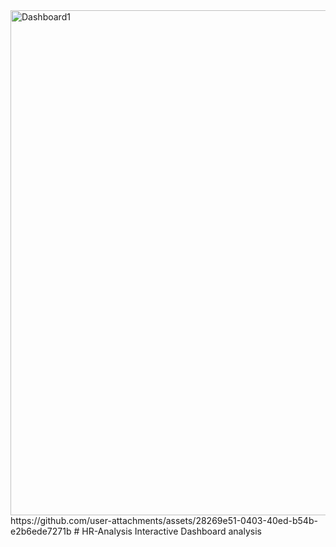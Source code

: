<img width="808" alt="Dashboard1" src="https://github.com/user-attachments/assets/bf58c93b-2785-439f-ac7d-b9808fdc58d6" />
https://github.com/user-attachments/assets/28269e51-0403-40ed-b54b-e2b6ede7271b
# HR-Analysis
 Interactive Dashboard analysis
